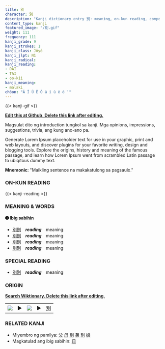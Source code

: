 ```yaml
---
title: 別
character: 別
description: "Kanji dictionary entry 別: meaning, on-kun reading, compounds, origin, related kanji"
content_type: kanji
featured_image: "/別.gif"
weight: 111
frequency: 111
kanji_grade: 9
kanji_strokes: 1
kanji_class: Jōyō
kanji_jlpt: N1
kanji_radical: 
kanji_reading: 
- DAI
- TAI
- oo-kii
kanji_meaning:
- malaki
chōon: "Ā Ī Ū Ē Ō ā ī ū ē ō ’"
---
```

[//]: # (Don't edit the line below. Kanji animated GIF code is automatically generated.)
{{< kanji-gif >}}

[//]: # (Edit below this line.)

**[Edit this at Github. Delete this link after editing.](https://github.com/tim0g/tim/tree/main/content/kanji/別/index.md)**

Magsulat dito ng introduction tungkol sa kanji. Mga opinions, impressions, suggestions, trivia, ang kung ano-ano pa.

Generate Lorem Ipsum placeholder text for use in your graphic, print and web layouts, and discover plugins for your favorite writing, design and blogging tools. Explore the origins, history and meaning of the famous passage, and learn how Lorem Ipsum went from scrambled Latin passage to ubiqitous dummy text.
 
**Mnemonic:** "Maikling sentence na makakatulong sa pagsaulo."

### ON-KUN READING

[//]: # (Don't edit the line below. ON-KUN READING code is automatically generated.)
{{< kanji-reading >}}

### MEANING & WORDS

#### ➊ **Ibig sabihin**
  - [別](../別)[別](../別)　***reading***　meaning
  - [別](../別)[別](../別)　***reading***　meaning
  - [別](../別)[別](../別)　***reading***　meaning
  - [別](../別)[別](../別)　***reading***　meaning

### SPECIAL READING
  - [別](../別)[別](../別)　***reading***　meaning

### ORIGIN

**[Search Wiktionary. Delete this link after editing.](https://wiktionary.org/wiki/別)**
<table class="kanji-table"><tr><td>
<img src="60px-別-bronze.svg.png">
</td><td>▶</td><td>
<img src="60px-別-oracle.svg.png">
</td><td>▶</td>
<td class="kanji-origin">別</td>
</tr></table>

### RELATED KANJI
- Miyembro ng pamilya: [父](../父) [母](../母) [別](../別) [弟](../弟) [別](../別) [娘](../娘)
- Magkatulad ang ibig sabihin: [日](../日)
